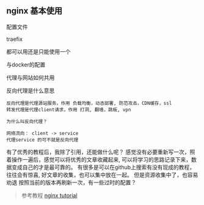 
## nginx 基本使用

配置文件

traefix

都可以用还是只能使用一个

与docker的配置

代理与网站如何共用

反向代理是什么意思

	反向代理是代理源站服务，作用 负载均衡，动态部署, 防范攻击，CDN缓存，ssl
	转发代理是代理client请求，作用 打洞, 翻墙，跳板, vpn

	为什么叫反向代理？
	
	网络流向： client -> service
	代理service 的可不就是反向代理

有了优秀的教程后，我除了引用，还能做什么呢？
感觉没有必要重新写一次，照着操作一遍后，感觉可以将优秀的文章收藏起来, 可以将学习的思路记录下来，数据变成自己的才是最可靠的。
有很多是可以在github上搜索有没有现成的教程，往往会有惊喜, 好文章的收集，也可以集中放在一起。
但是资源收集中了，也容易劝退
按照当前的版本再刷新一次，有一些过时的配置？

> 参考教程
> [nginx tutorial](https://github.com/dunwu/nginx-tutorial)
